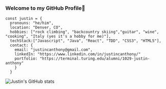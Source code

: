 
### Welcome to my GitHub Profile👋

```
const justin = {
  pronouns: "he/him",
  location: "Denver, CO",
  hobbies: ["rock climbing", "backcountry skiing","guitar", "wine", "cooking", "Italy (yes it's a hobby for me)"],
  techStack:["Javascript", "Java", "React", "TDD", "CSS3", "HTML5"],
  contact: {
    email: "justincanthony@gmail.com",
    linkedIn: "https://www.linkedin.com/in/justincanthony/"
    portfolio: "https://terminal.turing.edu/alumni/1029-justin-anthony"
    }
  }
```

<!--
**justincanthony/justincanthony** is a ✨ _special_ ✨ repository because its `README.md` (this file) appears on your GitHub profile.

Here are some ideas to get you started:

- 🔭 I’m currently working on ...
- 🌱 I’m currently learning ...
- 👯 I’m looking to collaborate on ...
- 🤔 I’m looking for help with ...
- 💬 Ask me about ...
- 📫 How to reach me: ...
- 😄 Pronouns: ...
- ⚡ Fun fact: ...
-->



![Justin's GitHub stats](https://github-readme-stats.vercel.app/api?username=justincanthony&show_icons=true&theme=synthwave)
